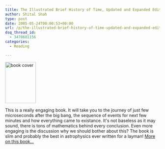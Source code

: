 ```yaml
---
title: The Illustrated Brief History of Time, Updated and Expanded Edition
author: Shital Shah
type: post
date: 2005-05-24T00:00:53+00:00
url: /p/the-illustrated-brief-history-of-time-updated-and-expanded-edition/
dsq_thread_id:
  - 3478681156
categories:
  - Reading

---
```

[<img src="/images/posts/2005/05/brief_hist_time.gif" alt="book cover" width="100" height="134" class="alignleft size-full wp-image-836" />][1]
  
This is a really engaging book. It will take you to the journey of just few microseconds after the big bang, the sequence of events for next few minutes and how everything came to existance. It's not baseless as it may sound, there is tons of mathematics behind every conclusion. Even more engaging is the discussion why we should bother about this? The book is slim and probably the best in astrophysics ever written for a layman! [More on this book...][2]

 [1]: /images/posts/2005/05/brief_hist_time.gif
 [2]: http://www.amazon.com/exec/obidos/ASIN/0553103741/102-3263321-6040950